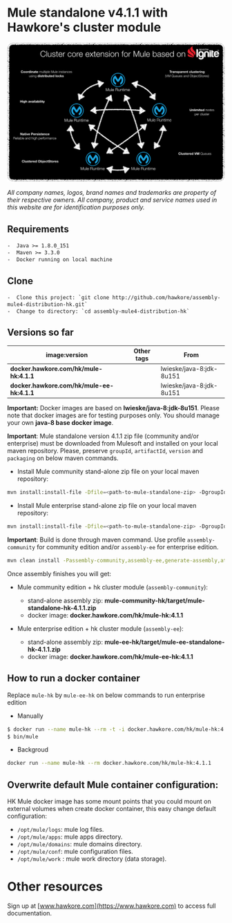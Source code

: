 # Mule standalone v4.1.1 with Hawkore's cluster module

![connector](assets/core-extension.png)

*All company names, logos, brand names and trademarks are property of their respective owners. All company, product and service names used in this website are for identification purposes only.*

## Requirements

	-  Java >= 1.8.0_151
	-  Maven >= 3.3.0
    -  Docker running on local machine

## Clone

	-  Clone this project: `git clone http://github.com/hawkore/assembly-mule4-distribution-hk.git`
	-  Change to directory: `cd assembly-mule4-distribution-hk`

## Versions so far

| image:version                                | Other tags | From                     |
| -------------------------------------------- | ---------- | ------------------------ |
| **docker.hawkore.com/hk/mule-hk:4.1.1**      |            | lwieske/java-8:jdk-8u151 |
| **docker.hawkore.com/hk/mule-ee-hk:4.1.1**   |            | lwieske/java-8:jdk-8u151 |


**Important:** Docker images are based on **lwieske/java-8:jdk-8u151**. Please note that docker images are for testing purposes only. You should manage your own **java-8 base docker image**. 

**Important**: Mule standalone version 4.1.1 zip file (community and/or enterprise) must be downloaded from Mulesoft and installed on your local maven repository. Please, preserve `groupId`, `artifactId`, `version` and `packaging` on below maven commands.

* Install Mule community stand-alone zip file on your local maven repository:

```sh
mvn install:install-file -Dfile=<path-to-mule-standalone-zip> -DgroupId=org.mule.distributions -DartifactId=mule-standalone -Dversion=4.1.1 -Dpackaging=zip
```

* Install Mule enterprise stand-alone zip file on your local maven repository:

```sh
mvn install:install-file -Dfile=<path-to-mule-standalone-zip> -DgroupId=com.mulesoft.muleesb.distributions -DartifactId=mule-ee-distribution-standalone -Dversion=4.1.1 -Dpackaging=zip
```

**Important**: Build is done through maven command. Use profile `assembly-community` for community edition and/or `assembly-ee` for enterprise edition.

``` sh
mvn clean install -Passembly-community,assembly-ee,generate-assembly,attach-assembly
```

Once assembly finishes you will get:

* Mule community edition + hk cluster module (`assembly-community`):
    * stand-alone assembly zip: **mule-community-hk/target/mule-standalone-hk-4.1.1.zip**
    * docker image: **docker.hawkore.com/hk/mule-hk:4.1.1**

* Mule enterprise edition + hk cluster module (`assembly-ee`):
    * stand-alone assembly zip: **mule-ee-hk/target/mule-ee-standalone-hk-4.1.1.zip**
    * docker image: **docker.hawkore.com/hk/mule-ee-hk:4.1.1**

## How to run a docker container

Replace `mule-hk` by `mule-ee-hk` on below commands to run enterprise edition
 
 - Manually

``` sh
$ docker run --name mule-hk --rm -t -i docker.hawkore.com/hk/mule-hk:4.1.1 /bin/bash
$ bin/mule
```

 - Backgroud

``` sh
docker run --name mule-hk --rm docker.hawkore.com/hk/mule-hk:4.1.1
```

## Overwrite default Mule container configuration:

HK Mule docker image has some mount points that you could mount on external volumes when create docker container, this easy change default configuration:

* `/opt/mule/logs`: mule log files.
* `/opt/mule/apps`: mule apps directory.
* `/opt/mule/domains`: mule domains directory.
* `/opt/mule/conf`: mule configuration files.
* `/opt/mule/work` : mule work directory (data storage).

# Other resources

Sign up at [www.hawkore.com](https://www.hawkore.com) to access full documentation.

